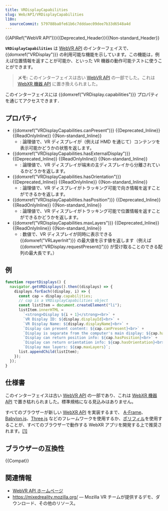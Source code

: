 ```yaml
---
title: VRDisplayCapabilities
slug: Web/API/VRDisplayCapabilities
l10n:
  sourceCommit: 579788ba8fe61b6c7dddaec09dee7b33d6548a4d
---
```


{{APIRef("WebVR API")}}{{Deprecated_Header}}{{Non-standard_Header}}

**`VRDisplayCapabilities`** は [WebVR API](/ja/docs/Web/API/WebVR_API) のインターフェイスで、 {{domxref("VRDisplay")}} の利用可能な機能を示しています。この機能は，例えば位置情報を返すことが可能か、といった VR 機器の動作可能テストに使うことができます。

> **メモ:** このインターフェイスは古い [WebVR API](https://immersive-web.github.io/webvr/spec/1.1/) の一部でした。これは [WebXR 機器 API](https://immersive-web.github.io/webxr/) に置き換えられました。

このインターフェイスには {{domxref("VRDisplay.capabilities")}} プロパティを通じてアクセスできます．

## プロパティ

- {{domxref("VRDisplayCapabilities.canPresent")}} {{Deprecated_Inline}} {{ReadOnlyInline}} {{Non-standard_Inline}}
  - : 論理値で、VR ディスプレイが（例えば HMD を通じて）コンテンツを表示可能かどうかの状態を返します。
- {{domxref("VRDisplayCapabilities.hasExternalDisplay")}} {{Deprecated_Inline}} {{ReadOnlyInline}} {{Non-standard_Inline}}
  - : 論理値で、VR ディスプレイが端末の主ディスプレイから分離されているかどうかを返します。
- {{domxref("VRDisplayCapabilities.hasOrientation")}} {{Deprecated_Inline}} {{ReadOnlyInline}} {{Non-standard_Inline}}
  - : 論理値で、VR ディスプレイがトラッキング可能で向き情報を返すことができるかを返します。
- {{domxref("VRDisplayCapabilities.hasPosition")}} {{Deprecated_Inline}} {{ReadOnlyInline}} {{Non-standard_Inline}}
  - : 論理値で、VR ディスプレイがトラッキング可能で位置情報を返すことができるかどうかを返します。
- {{domxref("VRDisplayCapabilities.maxLayers")}} {{Deprecated_Inline}} {{ReadOnlyInline}} {{Non-standard_Inline}}
  - : 数値で、VR ディスプレイが同時に表示できる {{domxref("VRLayerInit")}} の最大値を示す値を返します（例えば {{domxref("VRDisplay.requestPresent()")}} が受け取ることのできる配列の最大長です。）

## 例

```js
function reportDisplays() {
  navigator.getVRDisplays().then((displays) => {
    displays.forEach((display, i) => {
      const cap = display.capabilities;
      // cap is a VRDisplayCapabilities object
      const listItem = document.createElement("li");
      listItem.innerHTML =
        `<strong>Display ${i + 1}</strong><br>` +
        `VR Display ID: ${display.displayId}<br>` +
        `VR Display Name: ${display.displayName}<br>` +
        `Display can present content: ${cap.canPresent}<br>` +
        `Display is separate from the computer's main display: ${cap.hasExternalDisplay}<br>` +
        `Display can return position info: ${cap.hasPosition}<br>` +
        `Display can return orientation info: ${cap.hasOrientation}<br>` +
        `Display max layers: ${cap.maxLayers}`;
      list.appendChild(listItem);
    });
  });
}
```

## 仕様書

このインターフェイスは古い [WebVR API](https://immersive-web.github.io/webvr/spec/1.1/) の一部であり、これは [WebXR 機器 API](https://immersive-web.github.io/webxr/) で置き枯れられました。標準規格になる見込みはありません。

すべてのブラウザーが新しい [WebXR API](/ja/docs/Web/API/WebXR_Device_API/Fundamentals) を実装するまで、 [A-Frame](https://aframe.io/)、[Babylon.js](https://www.babylonjs.com/)、[Three.js](https://threejs.org/) などのフレームワークを使用するか、[ポリフィル](https://github.com/immersive-web/webxr-polyfill)を使用することが、すべてのブラウザーで動作する WebXR アプリを開発する上で推奨されます。[\[1\]](https://developer.oculus.com/documentation/web/port-vr-xr/)

## ブラウザーの互換性

{{Compat}}

## 関連情報

- [WebVR API ホームページ](/ja/docs/Web/API/WebVR_API)
- <https://mixedreality.mozilla.org/> — Mozilla VR チームが提供するデモ、ダウンロード、その他のリソース。
